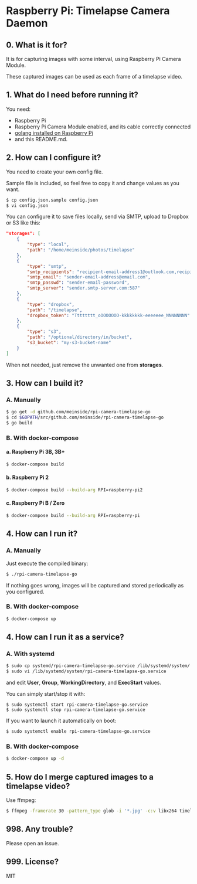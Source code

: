# Raspberry Pi: Timelapse Camera Daemon

## 0. What is it for?

It is for capturing images with some interval, using Raspberry Pi Camera Module.

These captured images can be used as each frame of a timelapse video.

## 1. What do I need before running it?

You need:

* Raspberry Pi
* Raspberry Pi Camera Module enabled, and its cable correctly connected
* [golang installed on Raspberry Pi](https://github.com/meinside/rpi-configs/blob/master/bin/prep_go.sh)
* and this README.md.

## 2. How can I configure it?

You need to create your own config file.

Sample file is included, so feel free to copy it and change values as you want.

```bash
$ cp config.json.sample config.json
$ vi config.json
```

You can configure it to save files locally, send via SMTP, upload to Dropbox or S3 like this:

```json
"storages": [
	{
		"type": "local",
		"path": "/home/meinside/photos/timelapse"
	},
	{
		"type": "smtp",
		"smtp_recipients": "recipient-email-address1@outlook.com,recipient-email-address2@yahoo.com",
		"smtp_email": "sender-email-address@email.com",
		"smtp_passwd": "sender-email-password",
		"smtp_server": "sender.smtp-server.com:587"
	},
	{
		"type": "dropbox",
		"path": "/timelapse",
		"dropbox_token": "Tttttttt_oOOOOOOO-kkkkkkkk-eeeeeee_NNNNNNNN"
	},
	{
		"type": "s3",
		"path": "/optional/directory/in/bucket",
		"s3_bucket": "my-s3-bucket-name"
	}
]
```

When not needed, just remove the unwanted one from __storages__.

## 3. How can I build it?

### A. Manually

```bash
$ go get -d github.com/meinside/rpi-camera-timelapse-go
$ cd $GOPATH/src/github.com/meinside/rpi-camera-timelapse-go
$ go build
```

### B. With docker-compose

#### a. Raspberry Pi 3B, 3B+

```bash
$ docker-compose build
```

#### b. Raspberry Pi 2

```bash
$ docker-compose build --build-arg RPI=raspberry-pi2
```

#### c. Raspberry Pi B / Zero

```bash
$ docker-compose build --build-arg RPI=raspberry-pi
```

## 4. How can I run it?

### A. Manually

Just execute the compiled binary:

```bash
$ ./rpi-camera-timelapse-go
```

If nothing goes wrong, images will be captured and stored periodically as you configured.

### B. With docker-compose

```bash
$ docker-compose up
```

## 4. How can I run it as a service?

### A. With systemd

```bash
$ sudo cp systemd/rpi-camera-timelapse-go.service /lib/systemd/system/
$ sudo vi /lib/systemd/system/rpi-camera-timelapse-go.service
```

and edit **User**, **Group**, **WorkingDirectory**, and **ExecStart** values.

You can simply start/stop it with:

```
$ sudo systemctl start rpi-camera-timelapse-go.service
$ sudo systemctl stop rpi-camera-timelapse-go.service
```

If you want to launch it automatically on boot:

```bash
$ sudo systemctl enable rpi-camera-timelapse-go.service
```

### B. With docker-compose

```bash
$ docker-compose up -d
```

## 5. How do I merge captured images to a timelapse video?

Use ffmpeg:

```bash
$ ffmpeg -framerate 30 -pattern_type glob -i '*.jpg' -c:v libx264 timelapse.mp4
```

## 998. Any trouble?

Please open an issue.

## 999. License?

MIT

